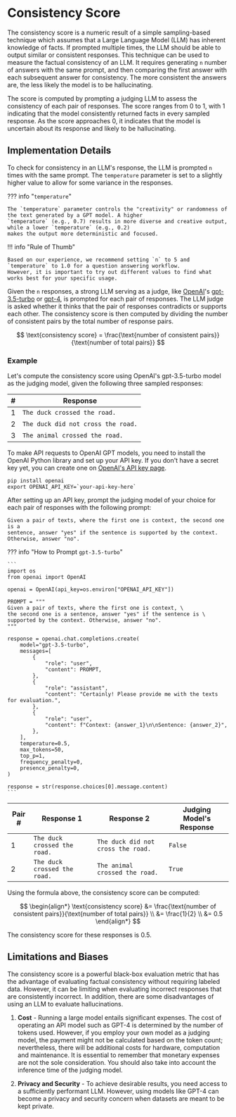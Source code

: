 # Consistency Score

The consistency score is a numeric result of a simple sampling-based technique which assumes that a Large Language Model
(LLM) has inherent knowledge of facts. If prompted multiple times, the LLM should be able to output similar or
consistent responses. This technique can be used to measure the factual consistency of an LLM. It requires generating
`n` number of answers with the same prompt, and then comparing the first answer with each subsequent answer for
consistency. The more consistent the answers are, the less likely the model is to be hallucinating.

The score is computed by prompting a judging LLM to assess the consistency of each pair of responses. The score ranges
from 0 to 1, with 1 indicating that the model consistently returned facts in every sampled response. As the score
approaches 0, it indicates that the model is uncertain about its response and likely to be hallucinating.

## Implementation Details

To check for consistency in an LLM's response, the LLM is prompted `n` times with the same prompt. The `temperature`
parameter is set to a slightly higher value to allow for some variance in the responses.

??? info "`temperature`"

    The `temperature` parameter controls the "creativity" or randomness of the text generated by a GPT model. A higher
    `temperature` (e.g., 0.7) results in more diverse and creative output, while a lower `temperature` (e.g., 0.2)
    makes the output more deterministic and focused.

!!! info "Rule of Thumb"

    Based on our experience, we recommend setting `n` to 5 and `temperature` to 1.0 for a question answering workflow.
    However, it is important to try out different values to find what works best for your specific usage.

Given the `n` responses, a strong LLM serving as a judge, like [OpenAI](https://openai.com/)'s
[gpt-3.5-turbo](https://platform.openai.com/docs/models/gpt-3-5) or
[gpt-4](https://platform.openai.com/docs/models/gpt-4-and-gpt-4-turbo), is prompted for each pair of responses. The
LLM judge is asked whether it thinks that the pair of responses contradicts or supports each other. The consistency
score is then computed by dividing the number of consistent pairs by the total number of response pairs.

$$
\text{consistency score} = \frac{\text{number of consistent pairs}}{\text{number of total pairs}}
$$

### Example

Let's compute the consistency score using OpenAI's gpt-3.5-turbo model as the judging model, given the following three
sampled responses:

| # | Response |
| --- | --- |
| 1 | `The duck crossed the road.` |
| 2 | `The duck did not cross the road.` |
| 3 | `The animal crossed the road.` |

To make API requests to OpenAI GPT models, you need to install the OpenAI Python library and set up your API key. If you
don't have a secret key yet, you can create one on [OpenAI's API key page](https://platform.openai.com/account/api-keys).

```
pip install openai
export OPENAI_API_KEY=`your-api-key-here`
```

After setting up an API key, prompt the judging model of your choice for each pair of responses with the following
prompt:

```
Given a pair of texts, where the first one is context, the second one is a
sentence, answer "yes" if the sentence is supported by the context.
Otherwise, answer "no".
```

??? info "How to Prompt `gpt-3.5-turbo`"

    ```
    import os
    from openai import OpenAI

    openai = OpenAI(api_key=os.environ["OPENAI_API_KEY"])

    PROMPT = """
    Given a pair of texts, where the first one is context, \
    the second one is a sentence, answer "yes" if the sentence is \
    supported by the context. Otherwise, answer "no".
    """

    response = openai.chat.completions.create(
        model="gpt-3.5-turbo",
        messages=[
            {
                "role": "user",
                "content": PROMPT,
            },
            {
                "role": "assistant",
                "content": "Certainly! Please provide me with the texts for evaluation.",
            },
            {
                "role": "user",
                "content": f"Context: {answer_1}\n\nSentence: {answer_2}",
            },
        ],
        temperature=0.5,
        max_tokens=50,
        top_p=1,
        frequency_penalty=0,
        presence_penalty=0,
    )

    response = str(response.choices[0].message.content)
    ```

| Pair # | Response 1 | Response 2 | Judging Model's Response |
| --- | --- | --- | --- |
| 1 | `The duck crossed the road.` | `The duck did not cross the road.` | `False` |
| 2 | `The duck crossed the road.` | `The animal crossed the road.` | `True` |

Using the formula above, the consistency score can be computed:

$$
\begin{align*}
\text{consistency score} &= \frac{\text{number of consistent pairs}}{\text{number of total pairs}} \\
                         &= \frac{1}{2} \\
                         &= 0.5
\end{align*}
$$

The consistency score for these responses is 0.5.

## Limitations and Biases

The consistency score is a powerful black-box evaluation metric that has the advantage of evaluating factual consistency
without requiring labeled data. However, it can be limiting when evaluating incorrect responses that are consistently
incorrect. In addition, there are some disadvantages of using an LLM to evaluate hallucinations.

1. **Cost** - Running a large model entails significant expenses. The cost of operating an API model such as GPT-4 is
determined by the number of tokens used. However, if you employ your own model as a judging model, the payment might not
be calculated based on the token count; nevertheless, there will be additional costs for hardware, computation and
maintenance. It is essential to remember that monetary expenses are not the sole consideration. You should also take
into account the inference time of the judging model.

2. **Privacy and Security** - To achieve desirable results, you need access to a sufficiently performant LLM.
However, using models like GPT-4 can become a privacy and security concern when datasets are meant to be kept private.
